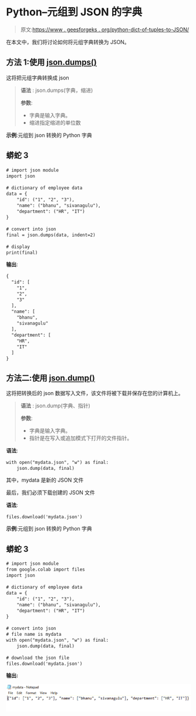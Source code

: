 # Python–元组到 JSON 的字典

> 原文:[https://www . geesforgeks . org/python-dict-of-tuples-to-JSON/](https://www.geeksforgeeks.org/python-dict-of-tuples-to-json/)

在本文中，我们将讨论如何将元组字典转换为 JSON。

## 方法 1:使用 [json.dumps()](https://www.geeksforgeeks.org/json-dumps-in-python/)

这将把元组字典转换成 json

> **语法** : json.dumps(字典，缩进)
> 
> **参数**:
> 
> *   字典是输入字典。
> *   缩进指定缩进的单位数

**示例**:元组到 json 转换的 Python 字典

## 蟒蛇 3

```
# import json module
import json

# dictionary of employee data
data = {
    "id": ("1", "2", "3"),
    "name": ("bhanu", "sivanagulu"),
    "department": ("HR", "IT")
}

# convert into json
final = json.dumps(data, indent=2)

# display
print(final)
```

**输出**:

```
{
  "id": [
    "1",
    "2",
    "3"
  ],
  "name": [
    "bhanu",
    "sivanagulu"
  ],
  "department": [
    "HR",
    "IT"
  ]
}
```

## 方法二:使用 [json.dump()](https://www.geeksforgeeks.org/json-dump-in-python/)

这将把转换后的 json 数据写入文件，该文件将被下载并保存在您的计算机上。

> **语法** : json.dump(字典、指针)
> 
> **参数**:
> 
> *   字典是输入字典。
> *   指针是在写入或追加模式下打开的文件指针。

**语法**:

```
with open("mydata.json", "w") as final:
    json.dump(data, final)
```

其中，mydata 是新的 JSON 文件

最后，我们必须下载创建的 JSON 文件

**语法**:

```
files.download('mydata.json')
```

**示例**:元组到 json 转换的 Python 字典

## 蟒蛇 3

```
# import json module
from google.colab import files
import json

# dictionary of employee data
data = {
    "id": ("1", "2", "3"),
    "name": ("bhanu", "sivanagulu"),
    "department": ("HR", "IT")
}

# convert into json
# file name is mydata
with open("mydata.json", "w") as final:
    json.dump(data, final)

# download the json file
files.download('mydata.json')
```

**输出:**

![](img/3066c5a135debee135d914ba65e806e7.png)